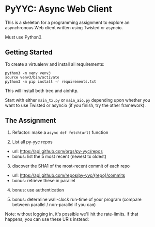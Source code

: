 PyYYC: Async Web Client
=======================

This is a skeleton for a programming assignment to explore an
asynchronous Web client written using Twisted or asyncio.

Must use Python3.

Getting Started
---------------

To create a virtualenv and install all requirements:

    python3 -m venv venv3
    source venv3/bin/activate
    python3 -m pip install -r requirements.txt

This will install both treq and aiohttp.

Start with either `main_tx.py` or `main_aio.py` depending upon whether
you want to use Twisted or asyncio (if you finish, try the other
framework).


The Assignment
--------------

1. Refactor: make a `async def fetch(url)` function

2. List all py-yyc repos

  - url: https://api.github.com/orgs/py-yyc/repos
  - bonus: list the 5 most recent (newest to oldest)

3. discover the SHA1 of the most-recent commit of each repo

 - url: https://api.github.com/repos/py-yyc/{repo}/commits
 - bonus: retrieve these in parallel

4. bonus: use authentication

5. bonus: determine wall-clock run-time of your program
   (compare between parallel / non-parallel if you can)


Note: without logging in, it's possible we'll hit the rate-limits. If
that happens, you can use these URIs instead:


